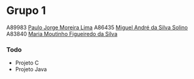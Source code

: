 # Grupo 1
A89983 [Paulo Jorge Moreira Lima](https://github.com/paulolima18)
A86435 [Miguel André da Silva Solino](https://github.com/Manilator)
A83840 [Maria Moutinho Figueiredo da Silva](https://github.com/msilva99)

### Todo

 - Projeto C
 - Projeto Java
